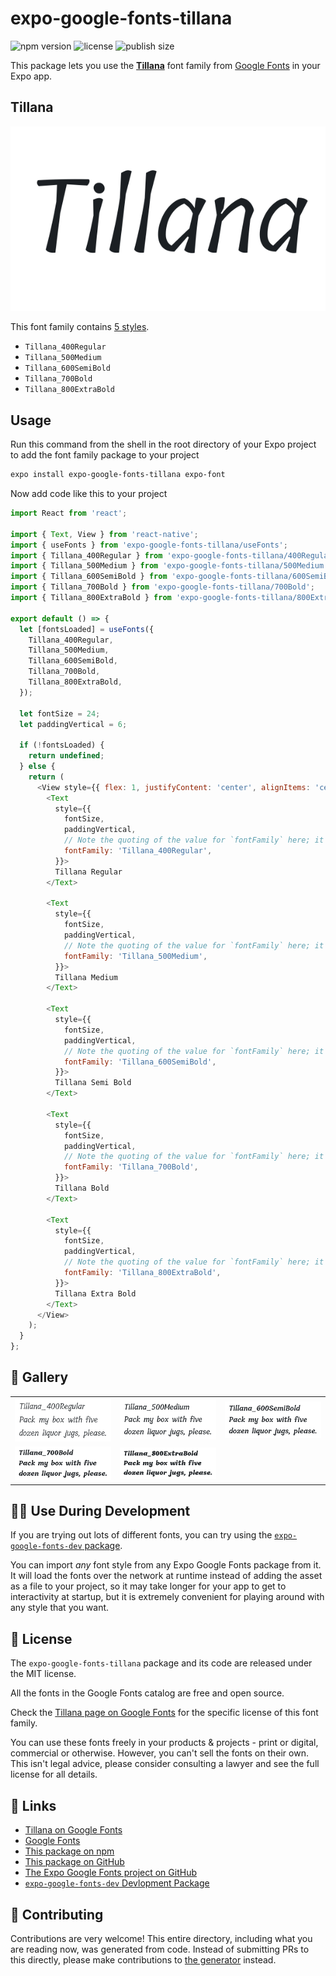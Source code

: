 # expo-google-fonts-tillana

![npm version](https://flat.badgen.net/npm/v/expo-google-fonts-tillana)
![license](https://flat.badgen.net/github/license/expo/google-fonts)
![publish size](https://flat.badgen.net/packagephobia/install/expo-google-fonts-tillana)

This package lets you use the [**Tillana**](https://fonts.google.com/specimen/Tillana) font family from [Google Fonts](https://fonts.google.com/) in your Expo app.

## Tillana

![Tillana](./font-family.png)

This font family contains [5 styles](#-gallery).

- `Tillana_400Regular`
- `Tillana_500Medium`
- `Tillana_600SemiBold`
- `Tillana_700Bold`
- `Tillana_800ExtraBold`

## Usage

Run this command from the shell in the root directory of your Expo project to add the font family package to your project
```sh
expo install expo-google-fonts-tillana expo-font
```

Now add code like this to your project
```js
import React from 'react';

import { Text, View } from 'react-native';
import { useFonts } from 'expo-google-fonts-tillana/useFonts';
import { Tillana_400Regular } from 'expo-google-fonts-tillana/400Regular';
import { Tillana_500Medium } from 'expo-google-fonts-tillana/500Medium';
import { Tillana_600SemiBold } from 'expo-google-fonts-tillana/600SemiBold';
import { Tillana_700Bold } from 'expo-google-fonts-tillana/700Bold';
import { Tillana_800ExtraBold } from 'expo-google-fonts-tillana/800ExtraBold';

export default () => {
  let [fontsLoaded] = useFonts({
    Tillana_400Regular,
    Tillana_500Medium,
    Tillana_600SemiBold,
    Tillana_700Bold,
    Tillana_800ExtraBold,
  });

  let fontSize = 24;
  let paddingVertical = 6;

  if (!fontsLoaded) {
    return undefined;
  } else {
    return (
      <View style={{ flex: 1, justifyContent: 'center', alignItems: 'center' }}>
        <Text
          style={{
            fontSize,
            paddingVertical,
            // Note the quoting of the value for `fontFamily` here; it expects a string!
            fontFamily: 'Tillana_400Regular',
          }}>
          Tillana Regular
        </Text>

        <Text
          style={{
            fontSize,
            paddingVertical,
            // Note the quoting of the value for `fontFamily` here; it expects a string!
            fontFamily: 'Tillana_500Medium',
          }}>
          Tillana Medium
        </Text>

        <Text
          style={{
            fontSize,
            paddingVertical,
            // Note the quoting of the value for `fontFamily` here; it expects a string!
            fontFamily: 'Tillana_600SemiBold',
          }}>
          Tillana Semi Bold
        </Text>

        <Text
          style={{
            fontSize,
            paddingVertical,
            // Note the quoting of the value for `fontFamily` here; it expects a string!
            fontFamily: 'Tillana_700Bold',
          }}>
          Tillana Bold
        </Text>

        <Text
          style={{
            fontSize,
            paddingVertical,
            // Note the quoting of the value for `fontFamily` here; it expects a string!
            fontFamily: 'Tillana_800ExtraBold',
          }}>
          Tillana Extra Bold
        </Text>
      </View>
    );
  }
};

```

## 🔡 Gallery


||||
|-|-|-|
|![Tillana_400Regular](.//400Regular/Tillana_400Regular.ttf.png)|![Tillana_500Medium](.//500Medium/Tillana_500Medium.ttf.png)|![Tillana_600SemiBold](.//600SemiBold/Tillana_600SemiBold.ttf.png)||
|![Tillana_700Bold](.//700Bold/Tillana_700Bold.ttf.png)|![Tillana_800ExtraBold](.//800ExtraBold/Tillana_800ExtraBold.ttf.png)|||


## 👩‍💻 Use During Development

If you are trying out lots of different fonts, you can try using the [`expo-google-fonts-dev` package](https://github.com/freeboub/google-fonts/tree/master/font-packages/dev#readme).

You can import *any* font style from any Expo Google Fonts package from it. It will load the fonts
over the network at runtime instead of adding the asset as a file to your project, so it may take longer
for your app to get to interactivity at startup, but it is extremely convenient
for playing around with any style that you want.

## 📖 License

The `expo-google-fonts-tillana` package and its code are released under the MIT license.

All the fonts in the Google Fonts catalog are free and open source.

Check the [Tillana page on Google Fonts](https://fonts.google.com/specimen/Tillana) for the specific license of this font family.

You can use these fonts freely in your products & projects - print or digital, commercial or otherwise. However, you can't sell the fonts on their own. This isn't legal advice, please consider consulting a lawyer and see the full license for all details.

## 🔗 Links

- [Tillana on Google Fonts](https://fonts.google.com/specimen/Tillana)
- [Google Fonts](https://fonts.google.com/)
- [This package on npm](https://www.npmjs.com/package/expo-google-fonts-tillana)
- [This package on GitHub](https://github.com/freeboub/google-fonts/tree/master/font-packages/tillana)
- [The Expo Google Fonts project on GitHub](https://github.com/freeboub/google-fonts)
- [`expo-google-fonts-dev` Devlopment Package](https://github.com/freeboub/google-fonts/tree/master/font-packages/dev)

## 🤝 Contributing

Contributions are very welcome! This entire directory, including what you are reading now, was generated from code. Instead of submitting PRs to this directly, please make contributions to [the generator](https://github.com/freeboub/google-fonts/tree/master/packages/generator) instead.
